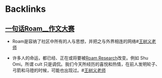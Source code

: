 
# Backlinks
## [一句话Roam__作文大赛](<一句话Roam__作文大赛.md>)
- Roam是容纳了社区中所有的人与思想，并把之与外界相连的网络#[王树义老师](<王树义老师.md>)

- 许多人的命运，都已经、正在或将要被[Roam Research](<Roam Research.md>)改变。例如 Shu Omi。所谓 cult 只是调侃。我们今天所经历的喜悦和热情，在前人发明轮子、弓箭和马镫的时候，可能也出现过。#[王树义老师](<王树义老师.md>)

